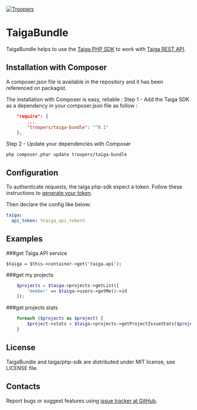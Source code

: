 [![Troopers](https://cloud.githubusercontent.com/assets/618536/18787530/83cf424e-81a3-11e6-8f66-cde3ec5fa82a.png)](http://troopers.agency)


TaigaBundle
=================================================
TaigaBundle helps to use the [Taiga PHP SDK](https://github.com/Troopers/taiga-php-sdk) to work with
[Taiga REST API](https://taigaio.github.io/taiga-doc/dist/api.html).


Installation with Composer
-------------------------------------------------
A composer.json file is available in the repository and it has been referenced on packagist. 

The installation with Composer is easy, reliable : 
Step 1 - Add the Taiga SDK as a dependency in your composer.json file as follow :
```json
    "require": {
        ...
        "troopers/taiga-bundle": "^0.1"
    },
```

Step 2 - Update your dependencies with Composer

    php composer.phar update troopers/taiga-bundle

Configuration
-------------------------------------------------

To authenticate requests, the taiga php-sdk expect a token.
Follow these instructions to [generate your token](https://taigaio.github.io/taiga-doc/dist/api.html#auth-normal-login).

Then declare the config like below:

```yml
taiga:
  api_token: %taiga_api_token%
```


Examples
-------------------------------------------------

###get Taiga API service

    $taiga = $this->container->get('taiga.api');


###get my projects

```php
    $projects = $taiga->projects->getList([
        'member' => $taiga->users->getMe()->id
    ]);
```

###get projects stats

```php
    foreach ($projects as $project) {
        $project->stats = $taiga->projects->getProjectIssueStats($project->id);
    }
```

License
-------------------------------------------------
TaigaBundle and taiga/php-sdk are distributed under MIT license, see LICENSE file.


Contacts
-------------------------------------------------
Report bugs or suggest features using
[issue tracker at GitHub](https://github.com/Troopers/TaigaBundle/issues).